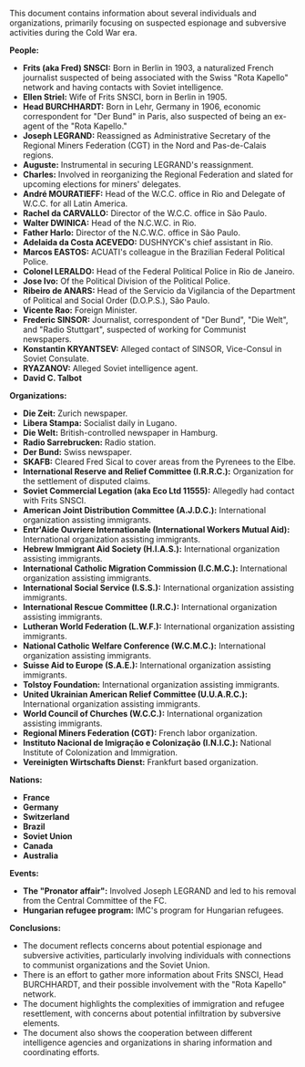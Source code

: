 This document contains information about several individuals and organizations, primarily focusing on suspected espionage and subversive activities during the Cold War era.

**People:**

*   **Frits (aka Fred) SNSCI:** Born in Berlin in 1903, a naturalized French journalist suspected of being associated with the Swiss "Rota Kapello" network and having contacts with Soviet intelligence.
*   **Ellen Striel:** Wife of Frits SNSCI, born in Berlin in 1905.
*   **Head BURCHHARDT:** Born in Lehr, Germany in 1906, economic correspondent for "Der Bund" in Paris, also suspected of being an ex-agent of the "Rota Kapello."
*   **Joseph LEGRAND:** Reassigned as Administrative Secretary of the Regional Miners Federation (CGT) in the Nord and Pas-de-Calais regions.
*   **Auguste:** Instrumental in securing LEGRAND's reassignment.
*   **Charles:** Involved in reorganizing the Regional Federation and slated for upcoming elections for miners' delegates.
*   **André MOURATIEFF:** Head of the W.C.C. office in Rio and Delegate of W.C.C. for all Latin America.
*   **Rachel da CARVALLO:** Director of the W.C.C. office in São Paulo.
*   **Walter DWINICA:** Head of the N.C.W.C. in Rio.
*   **Father Harlo:** Director of the N.C.W.C. office in São Paulo.
*   **Adelaida da Costa ACEVEDO:** DUSHNYCK's chief assistant in Rio.
*   **Marcos EASTOS:** ACUATI's colleague in the Brazilian Federal Political Police.
*   **Colonel LERALDO:** Head of the Federal Political Police in Rio de Janeiro.
*   **Jose Ivo:** Of the Political Division of the Political Police.
*   **Ribeiro de ANARS:** Head of the Servicio da Vigilancia of the Department of Political and Social Order (D.O.P.S.), São Paulo.
*   **Vicente Rao:** Foreign Minister.
*   **Frederic SINSOR:** Journalist, correspondent of "Der Bund", "Die Welt", and "Radio Stuttgart", suspected of working for Communist newspapers.
*   **Konstantin KRYANTSEV:** Alleged contact of SINSOR, Vice-Consul in Soviet Consulate.
*   **RYAZANOV:** Alleged Soviet intelligence agent.
*   **David C. Talbot**

**Organizations:**

*   **Die Zeit:** Zurich newspaper.
*   **Libera Stampa:** Socialist daily in Lugano.
*   **Die Welt:** British-controlled newspaper in Hamburg.
*   **Radio Sarrebrucken:** Radio station.
*   **Der Bund:** Swiss newspaper.
*   **SKAFB:** Cleared Fred Sical to cover areas from the Pyrenees to the Elbe.
*   **International Reserve and Relief Committee (I.R.R.C.):** Organization for the settlement of disputed claims.
*   **Soviet Commercial Legation (aka Eco Ltd 11555):** Allegedly had contact with Frits SNSCI.
*   **American Joint Distribution Committee (A.J.D.C.):** International organization assisting immigrants.
*   **Entr'Aide Ouvriere Internationale (International Workers Mutual Aid):** International organization assisting immigrants.
*   **Hebrew Immigrant Aid Society (H.I.A.S.):** International organization assisting immigrants.
*   **International Catholic Migration Commission (I.C.M.C.):** International organization assisting immigrants.
*   **International Social Service (I.S.S.):** International organization assisting immigrants.
*   **International Rescue Committee (I.R.C.):** International organization assisting immigrants.
*   **Lutheran World Federation (L.W.F.):** International organization assisting immigrants.
*   **National Catholic Welfare Conference (W.C.M.C.):** International organization assisting immigrants.
*   **Suisse Aid to Europe (S.A.E.):** International organization assisting immigrants.
*   **Tolstoy Foundation:** International organization assisting immigrants.
*   **United Ukrainian American Relief Committee (U.U.A.R.C.):** International organization assisting immigrants.
*   **World Council of Churches (W.C.C.):** International organization assisting immigrants.
*   **Regional Miners Federation (CGT):** French labor organization.
*   **Instituto Nacional de Imigração e Colonização (I.N.I.C.):** National Institute of Colonization and Immigration.
*   **Vereinigten Wirtschafts Dienst:** Frankfurt based organization.

**Nations:**

*   **France**
*   **Germany**
*   **Switzerland**
*   **Brazil**
*   **Soviet Union**
*   **Canada**
*   **Australia**

**Events:**

*   **The "Pronator affair":** Involved Joseph LEGRAND and led to his removal from the Central Committee of the FC.
*   **Hungarian refugee program:** IMC's program for Hungarian refugees.

**Conclusions:**

*   The document reflects concerns about potential espionage and subversive activities, particularly involving individuals with connections to communist organizations and the Soviet Union.
*   There is an effort to gather more information about Frits SNSCI, Head BURCHHARDT, and their possible involvement with the "Rota Kapello" network.
*   The document highlights the complexities of immigration and refugee resettlement, with concerns about potential infiltration by subversive elements.
*   The document also shows the cooperation between different intelligence agencies and organizations in sharing information and coordinating efforts.
